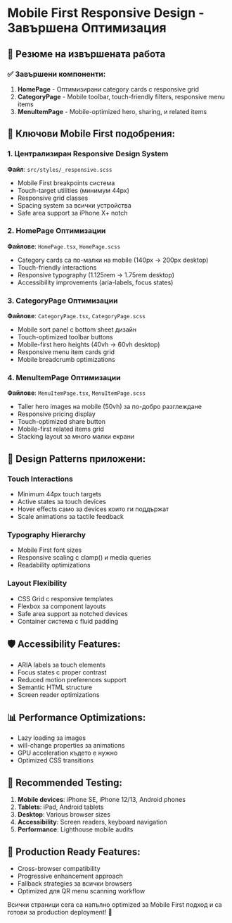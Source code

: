 # Mobile First Responsive Design - Завършена Оптимизация

## 🎯 Резюме на извършената работа

### ✅ Завършени компоненти:
1. **HomePage** - Оптимизирани category cards с responsive grid
2. **CategoryPage** - Mobile toolbar, touch-friendly filters, responsive menu items
3. **MenuItemPage** - Mobile-optimized hero, sharing, и related items

## 📱 Ключови Mobile First подобрения:

### 1. Централизиран Responsive Design System
**Файл**: `src/styles/_responsive.scss`
- Mobile First breakpoints система
- Touch-target utilities (минимум 44px)
- Responsive grid classes
- Spacing system за всички устройства
- Safe area support за iPhone X+ notch

### 2. HomePage Оптимизации
**Файлове**: `HomePage.tsx`, `HomePage.scss`
- Category cards са по-малки на mobile (140px → 200px desktop)
- Touch-friendly interactions
- Responsive typography (1.125rem → 1.75rem desktop)
- Accessibility improvements (aria-labels, focus states)

### 3. CategoryPage Оптимизации
**Файлове**: `CategoryPage.tsx`, `CategoryPage.scss`
- Mobile sort panel с bottom sheet дизайн
- Touch-optimized toolbar buttons
- Mobile-first hero heights (40vh → 60vh desktop)
- Responsive menu item cards grid
- Mobile breadcrumb optimizations

### 4. MenuItemPage Оптимизации
**Файлове**: `MenuItemPage.tsx`, `MenuItemPage.scss`
- Taller hero images на mobile (50vh) за по-добро разглеждане
- Responsive pricing display
- Touch-optimized share button
- Mobile-first related items grid
- Stacking layout за много малки екрани

## 🎨 Design Patterns приложени:

### Touch Interactions
- Minimum 44px touch targets
- Active states за touch devices
- Hover effects само за devices които ги поддържат
- Scale animations за tactile feedback

### Typography Hierarchy
- Mobile First font sizes
- Responsive scaling с clamp() и media queries
- Readability optimizations

### Layout Flexibility  
- CSS Grid с responsive templates
- Flexbox за component layouts
- Safe area support за notched devices
- Container система с fluid padding

## 🛡️ Accessibility Features:
- ARIA labels за touch elements
- Focus states с proper contrast
- Reduced motion preferences support
- Semantic HTML structure
- Screen reader optimizations

## 📊 Performance Optimizations:
- Lazy loading за images
- will-change properties за animations
- GPU acceleration където е нужно
- Optimized CSS transitions

## 🧪 Recommended Testing:
1. **Mobile devices**: iPhone SE, iPhone 12/13, Android phones
2. **Tablets**: iPad, Android tablets  
3. **Desktop**: Various browser sizes
4. **Accessibility**: Screen readers, keyboard navigation
5. **Performance**: Lighthouse mobile audits

## 🚀 Production Ready Features:
- Cross-browser compatibility
- Progressive enhancement approach
- Fallback strategies за всички browsers
- Optimized для QR menu scanning workflow

Всички страници сега са напълно optimized за Mobile First подход и са готови за production deployment! 🎉